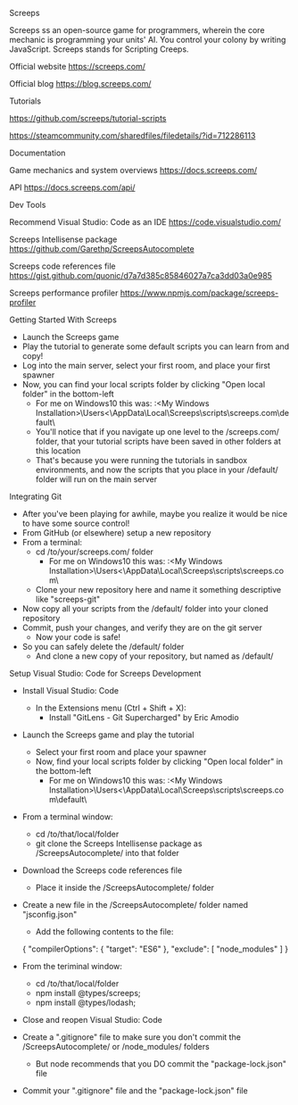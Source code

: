 Screeps

Screeps ss an open-source game for programmers, wherein the core mechanic is programming your units' AI.  You control your colony by writing JavaScript.  Screeps stands for Scripting Creeps.

Official website
https://screeps.com/

Official blog
https://blog.screeps.com/



Tutorials

https://github.com/screeps/tutorial-scripts

https://steamcommunity.com/sharedfiles/filedetails/?id=712286113



Documentation

Game mechanics and system overviews
https://docs.screeps.com/

API
https://docs.screeps.com/api/



Dev Tools

Recommend Visual Studio: Code as an IDE
https://code.visualstudio.com/

Screeps Intellisense package
https://github.com/Garethp/ScreepsAutocomplete

Screeps code references file
https://gist.github.com/quonic/d7a7d385c85846027a7ca3dd03a0e985

Screeps performance profiler
https://www.npmjs.com/package/screeps-profiler



Getting Started With Screeps

  * Launch the Screeps game
  * Play the tutorial to generate some default scripts you can learn from and copy!
  * Log into the main server, select your first room, and place your first spawner
  * Now, you can find your local scripts folder by clicking "Open local folder" in the bottom-left
    * For me on Windows10 this was: <My Drive>:\<My Windows Installation>\Users\<<My User>\AppData\Local\Screeps\scripts\screeps.com\default\
    * You'll notice that if you navigate up one level to the /screeps.com/ folder, that your tutorial scripts have been saved in other folders at this location
    * That's because you were running the tutorials in sandbox environments, and now the scripts that you place in your /default/ folder will run on the main server


Integrating Git

  * After you've been playing for awhile, maybe you realize it would be nice to have some source control!
  * From GitHub (or elsewhere) setup a new repository
  * From a terminal:
    * cd /to/your/screeps.com/ folder
      * For me on Windows10 this was: <My Drive>:\<My Windows Installation>\Users\<<My User>\AppData\Local\Screeps\scripts\screeps.com\
    * Clone your new repository here and name it something descriptive like "screeps-git"
  * Now copy all your scripts from the /default/ folder into your cloned repository
  * Commit, push your changes, and verify they are on the git server
    * Now your code is safe!
  * So you can safely delete the /default/ folder
    * And clone a new copy of your repository, but named as /default/


Setup Visual Studio: Code for Screeps Development

  * Install Visual Studio: Code
    * In the Extensions menu (Ctrl + Shift + X):
      * Install "GitLens - Git Supercharged" by Eric Amodio
  * Launch the Screeps game and play the tutorial
    * Select your first room and place your spawner
    * Now, find your local scripts folder by clicking "Open local folder" in the bottom-left
      * For me on Windows10 this was: <My Drive>:\<My Windows Installation>\Users\<<My User>\AppData\Local\Screeps\scripts\screeps.com\default\
  * From a terminal window:
      * cd /to/that/local/folder
      * git clone the Screeps Intellisense package as /ScreepsAutocomplete/ into that folder
  * Download the Screeps code references file
      * Place it inside the /ScreepsAutocomplete/ folder
  * Create a new file in the /ScreepsAutocomplete/ folder named "jsconfig.json"
      * Add the following contents to the file:

      { "compilerOptions": { "target": "ES6" }, "exclude": [ "node_modules" ] }

  * From the teriminal window:
    * cd /to/that/local/folder
    * npm install @types/screeps;
    * npm install @types/lodash;
  * Close and reopen Visual Studio: Code
  * Create a ".gitignore" file to make sure you don't commit the /ScreepsAutocomplete/ or /node_modules/ folders
    * But node recommends that you DO commit the "package-lock.json" file
  * Commit your ".gitignore" file and the "package-lock.json" file
